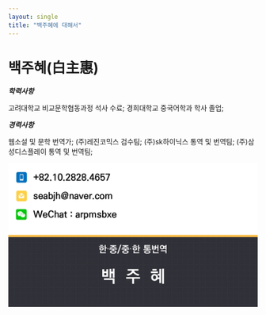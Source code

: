 ```yaml
---
layout: single
title: "백주혜에 대해서"
---
```


# 백주혜(白主惠)

***학력사항*** 

고려대학교 비교문학협동과정 석사 수료;
경희대학교 중국어학과 학사 졸업;

***경력사항***

웹소설 및 문학 번역가;
(주)레진코믹스 검수팀;
(주)sk하이닉스 통역 및 번역팀;
(주)삼성디스플레이 통역 및 번역팀;


![KakaoTalk_20231027_153917559_03](../images/2023-10-29/KakaoTalk_20231027_153917559_03.jpg)
